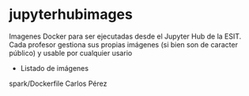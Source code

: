 # jupyterhubimages
Imagenes Docker para ser ejecutadas desde el Jupyter Hub de la ESIT.
Cada profesor gestiona sus propias imágenes (si bien son de caracter público) y usable por cualquier usario

* Listado de imágenes

spark/Dockerfile Carlos Pérez




##
